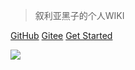 <!-- _coverpage.md -->

> 叙利亚黑子的个人WIKI

[GitHub](https://github.com/xuliyaheizi)
[Gitee](https://gitee.com/xuliyaheizi)
[Get Started](/README.md)


![](https://xiaoheizi.oss-cn-guangzhou.aliyuncs.com/wallhaven-x8gkpo.jpg)

